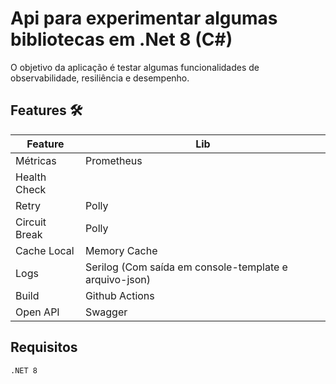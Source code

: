 # Api para experimentar algumas bibliotecas em .Net 8 (C#)
O objetivo da aplicação é testar algumas funcionalidades de observabilidade, resiliência e desempenho.

## Features 🛠
| Feature             | Lib                                                                |
| ----------------- | ------------------------------------------------------------------ |
| Métricas      | Prometheus |
| Health Check  | |
| Retry         | Polly |
| Circuit Break | Polly |
| Cache Local   | Memory Cache |
| Logs          | Serilog (Com saída em console-template e arquivo-json) |
| Build         | Github Actions |
| Open API      | Swagger |

## Requisitos
```sh
.NET 8
```